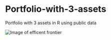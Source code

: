 # Portfolio-with-3-assets
Portfolio with 3 assets in R using public data


![Image of efficent frontier](https://github.com/efipaka/Portfolio-with-3-assets/blob/master/3asset_risk.jpg)
